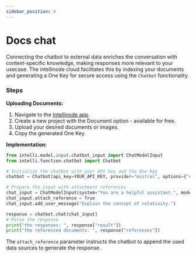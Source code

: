 ```yaml
---
sidebar_position: 4
---
```


# Docs chat

Connecting the chatbot to external data enriches the conversation with context-specific knowledge, making responses more relevant to your usecase. The intellinode cloud facilitates this by indexing your documents and generating a One Key for secure access using the `Chatbot` functionality.

### Steps
**Uploading Documents:**
1. Navigate to the [Intellinode app](https://app.intellinode.ai/).
2. Create a new project with the Document option - available for free.
3. Upload your desired documents or images.
4. Copy the generated One Key.

**Implementation:**
```python
from intelli.model.input.chatbot_input import ChatModelInput
from intelli.function.chatbot import Chatbot

# Initialize the chatbot with your API key and the One Key
chatbot = Chatbot(api_key=YOUR_API_KEY, provider="mistral", options={"one_key": INTELLI_ONE_KEY})

# Prepare the input with attachment references
chat_input = ChatModelInput(system="You are a helpful assistant.", model="mistral-medium")
chat_input.attach_reference = True
chat_input.add_user_message("Explain the concept of relativity.")

response = chatbot.chat(chat_input)
# Parse the response
print("the responses: ", response["result"])
print("the referenced documents: ", response["references"])
```

The `attach_reference` parameter instructs the chatbot to append the used data sources to generate the response.
